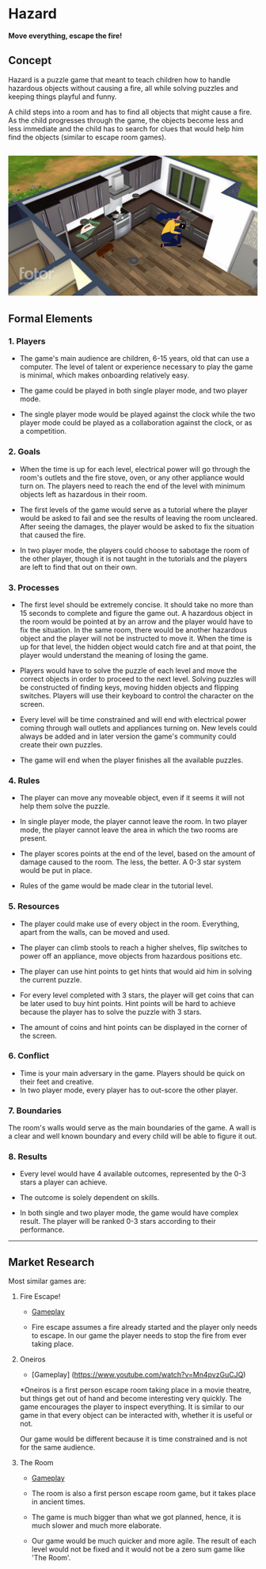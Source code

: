 # Hazard

**Move everything, escape the fire!**
## Concept

Hazard is a puzzle game that meant to teach children how to handle hazardous objects without causing a fire, all while solving puzzles and keeping things playful and funny.

A child steps into a room and has to find all objects that might cause a fire. As the child progresses through the game, the objects become less and less immediate and the child has to search for clues that would help him find the objects (similar to escape room games).

![child opening lock](./play.png)
---


## Formal Elements

### 1. Players

* The game's main audience are children, 6-15 years, old that can use a computer. The level of talent or experience necessary to play the game is minimal, which makes onboarding relatively easy.

* The game could be played in both single player mode, and two player mode. 

* The single player mode would be played against the clock while the two player mode could be played as a collaboration against the clock, or as a competition.

### 2. Goals

* When the time is up for each level, electrical power will go through the room's outlets and the fire stove, oven, or any other appliance would turn on. The players need to reach the end of the level with minimum objects left as hazardous in their room.

* The first levels of the game would serve as a tutorial where the player would be asked to fail and see the results of leaving the room uncleared. After seeing the damages, the player would be asked to fix the situation that caused the fire. 

* In two player mode, the players could choose to sabotage the room of the other player, though it is not taught in the tutorials and the players are left to find that out on their own.

### 3. Processes

* The first level should be extremely concise. It should take no more than 15 seconds to complete and figure the game out. A hazardous object in the room would be pointed at by an arrow and the player would have to fix the situation. In the same room, there would be another hazardous object and the player will not be instructed to move it. When the time is up for that level, the hidden object would catch fire and at that point, the player would understand the meaning of losing the game.

* Players would have to solve the puzzle of each level and move the correct objects in order to proceed to the next level. Solving puzzles will be constructed of finding keys, moving hidden objects and flipping switches. Players will use their keyboard to control the character on the screen.

* Every level will be time constrained and will end with electrical power coming through wall outlets and appliances turning on. New levels could always be added and in later version the game's community could create their own puzzles.

* The game will end when the player finishes all the available puzzles.

### 4. Rules

* The player can move any moveable object, even if it seems it will not help them solve the puzzle. 

* In single player mode, the player cannot leave the room. In two player mode, the player cannot leave the area in which the two rooms are present.

* The player scores points at the end of the level, based on the amount of damage caused to the room. The less, the better. A 0-3 star system would be put in place.

* Rules of the game would be made clear in the tutorial level. 


### 5. Resources

* The player could make use of every object in the room. Everything, apart from the walls, can be moved and used.

* The player can climb stools to reach a higher shelves, flip switches to power off an appliance, move objects from hazardous positions etc.

* The player can use hint points to get hints that would aid him in solving the current puzzle.

* For every level completed with 3 stars, the player will get coins that can be later used to buy hint points. Hint points will be hard to achieve because the player has to solve the puzzle with 3 stars. 

* The amount of coins and hint points can be displayed in the corner of the screen.

### 6. Conflict

* Time is your main adversary in the game. Players should be quick on their feet and creative. 
* In two player mode, every player has to out-score the other player. 


### 7. Boundaries


The room's walls would serve as the main boundaries of the game. 
A wall is a clear and well known boundary and every child will be able to figure it out.


### 8. Results

* Every level would have 4 available outcomes, represented by the 0-3 stars a player can achieve. 

* The outcome is solely dependent on skills. 
* In both single and two player mode, the game would have complex result. The player will be ranked 0-3 stars according to their performance.

---

## Market Research

Most similar games are:

1. Fire Escape!
    * [Gameplay](https://www.youtube.com/watch?v=EhbXFbKa3Jo)
    
    * Fire escape assumes a fire already started and the player only needs to escape. In our game the player needs to stop the fire from ever taking place.  

2. Oneiros
    * [Gameplay] (https://www.youtube.com/watch?v=Mn4pvzGuCJQ)

    *Oneiros is a first person escape room taking place in a movie theatre, but things get out of hand and become interesting very quickly. The game encourages the player to inspect everything. It is similar to our game in that every object can be interacted with, whether it is useful or not. 

    Our game would be different because it is time constrained and is not for the same audience. 

3. The Room
    * [Gameplay](https://www.youtube.com/watch?v=dRwzDphvhV4&list=PL5dr1EHvfwpP7DB1cqtuSk0r9kl9VhGF1)

    * The room is also a first person escape room game, but it takes place in ancient times.

    * The game is much bigger than what we got planned, hence, it is much slower and much more elaborate.

    * Our game would be much quicker and more agile. The result of each level would not be fixed and it would not be a zero sum game like 'The Room'. 
